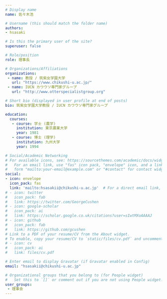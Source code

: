 ```yaml
---
# Display name
name: 佐々木浩

# Username (this should match the folder name)
authors:
- hsasaki

# Is this the primary user of the site?
superuser: false

# Role/position
role: 理事長

# Organizations/Affiliations
organizations:
 - name: 教授 / 筑紫女学園大学
   url: "https://www.chikushi-u.ac.jp/"
 - name: IUCN カワウソ専門家グループ
   url: "http://www.otterspecialistgroup.org"

# Short bio (displayed in user profile at end of posts)
bio: 筑紫女学園大学教授 / IUCN カワウソ専門家グループ

education:
  courses:
   - course: 学士 (農学)
     institution: 東京農業大学
     year: 1981
   - course: 博士 (理学)
     institution: 九州大学
     year: 1994

# Social/Academic Networking
# For available icons, see: https://sourcethemes.com/academic/docs/widgets/#icons
#   For an email link, use "fas" icon pack, "envelope" icon, and a link in the
#   form "mailto:your-email@example.com" or "#contact" for contact widget.
social:
- icon: envelope
  icon_pack: fas
  link: 'mailto:hsasakii@chikushi-u.ac.jp'  # For a direct email link, use "mailto:test@example.org".
# - icon: twitter
#   icon_pack: fab
#   link: https://twitter.com/GeorgeCushen
# - icon: google-scholar
#   icon_pack: ai
#   link: https://scholar.google.co.uk/citations?user=sIwtMXoAAAAJ
# - icon: github
#   icon_pack: fab
#   link: https://github.com/gcushen
# Link to a PDF of your resume/CV from the About widget.
# To enable, copy your resume/CV to `static/files/cv.pdf` and uncomment the lines below.  
# - icon: cv
#   icon_pack: ai
#   link: files/cv.pdf

# Enter email to display Gravatar (if Gravatar enabled in Config)
email: "hsasakii@chikushi-u.ac.jp"

# Organizational groups that you belong to (for People widget)
#   Set this to `[]` or comment out if you are not using People widget.  
user_groups:
 - 理事会
---
```


